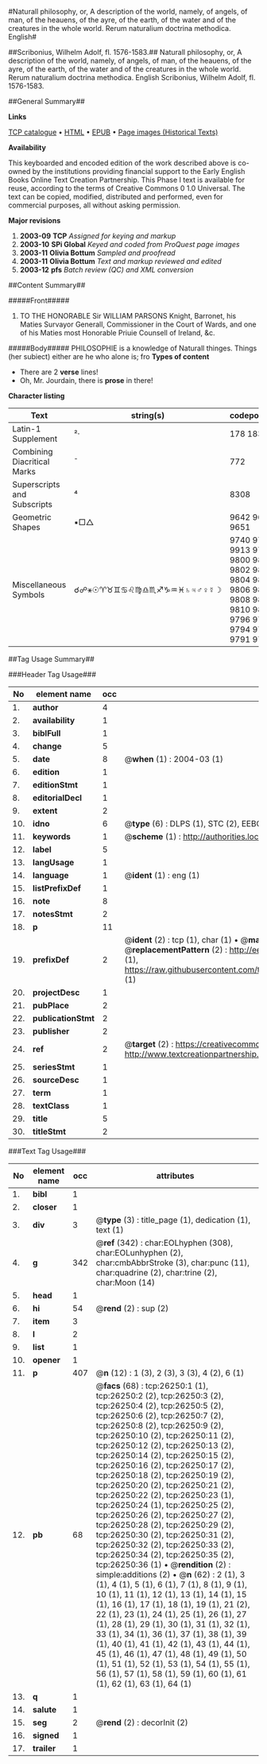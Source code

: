 #Naturall philosophy, or, A description of the world, namely, of angels, of man, of the heauens, of the ayre, of the earth, of the water and of the creatures in the whole world. Rerum naturalium doctrina methodica. English#

##Scribonius, Wilhelm Adolf, fl. 1576-1583.##
Naturall philosophy, or, A description of the world, namely, of angels, of man, of the heauens, of the ayre, of the earth, of the water and of the creatures in the whole world.
Rerum naturalium doctrina methodica. English
Scribonius, Wilhelm Adolf, fl. 1576-1583.

##General Summary##

**Links**

[TCP catalogue](http://www.ota.ox.ac.uk/tcp/)  • 
[HTML](http://tei.it.ox.ac.uk/tcp/Texts-HTML/free/A11/A11815.html)  • 
[EPUB](http://tei.it.ox.ac.uk/tcp/Texts-EPUB/free/A11/A11815.epub) • 
[Page images (Historical Texts)](https://data.historicaltexts.jisc.ac.uk/view?pubId=eebo-23108303e&pageId=eebo-23108303e-26250-1)

**Availability**

This keyboarded and encoded edition of the
	       work described above is co-owned by the institutions
	       providing financial support to the Early English Books
	       Online Text Creation Partnership. This Phase I text is
	       available for reuse, according to the terms of Creative
	       Commons 0 1.0 Universal. The text can be copied,
	       modified, distributed and performed, even for
	       commercial purposes, all without asking permission.

**Major revisions**

1. __2003-09__ __TCP__ *Assigned for keying and markup*
1. __2003-10__ __SPi Global__ *Keyed and coded from ProQuest page images*
1. __2003-11__ __Olivia Bottum__ *Sampled and proofread*
1. __2003-11__ __Olivia Bottum__ *Text and markup reviewed and edited*
1. __2003-12__ __pfs__ *Batch review (QC) and XML conversion*

##Content Summary##

#####Front#####

1. TO THE HONORABLE Sir WILLIAM PARSONS Knight, Barronet, his Maties Survayor Generall, Commissioner in the Court of Wards, and one of his Maties most Honorable Priuie Counsell of Ireland, &c.

#####Body#####
PHILOSOPHIE is a knowledge of Naturall thinges. Things (her subiect) either are he who alone is; fro
**Types of content**

  * There are 2 **verse** lines!
  * Oh, Mr. Jourdain, there is **prose** in there!

**Character listing**


|Text|string(s)|codepoint(s)|
|---|---|---|
|Latin-1 Supplement|²·|178 183|
|Combining             Diacritical Marks|̄|772|
|Superscripts             and Subscripts|⁴|8308|
|Geometric Shapes|▪□△|9642 9633 9651|
|Miscellaneous Symbols|☌☍⚹☉♈♉♊♋♌♍♎♏♐♑♒♓♄♃♂♀☿☽|9740 9741 9913 9737 9800 9801 9802 9803 9804 9805 9806 9807 9808 9809 9810 9811 9796 9795 9794 9792 9791 9789|

##Tag Usage Summary##

###Header Tag Usage###

|No|element name|occ|attributes|
|---|---|---|---|
|1.|__author__|4||
|2.|__availability__|1||
|3.|__biblFull__|1||
|4.|__change__|5||
|5.|__date__|8| @__when__ (1) : 2004-03 (1)|
|6.|__edition__|1||
|7.|__editionStmt__|1||
|8.|__editorialDecl__|1||
|9.|__extent__|2||
|10.|__idno__|6| @__type__ (6) : DLPS (1), STC (2), EEBO-CITATION (1), OCLC (1), VID (1)|
|11.|__keywords__|1| @__scheme__ (1) : http://authorities.loc.gov/ (1)|
|12.|__label__|5||
|13.|__langUsage__|1||
|14.|__language__|1| @__ident__ (1) : eng (1)|
|15.|__listPrefixDef__|1||
|16.|__note__|8||
|17.|__notesStmt__|2||
|18.|__p__|11||
|19.|__prefixDef__|2| @__ident__ (2) : tcp (1), char (1)  •  @__matchPattern__ (2) : ([0-9\-]+):([0-9IVX]+) (1), (.+) (1)  •  @__replacementPattern__ (2) : http://eebo.chadwyck.com/downloadtiff?vid=$1&page=$2 (1), https://raw.githubusercontent.com/textcreationpartnership/Texts/master/tcpchars.xml#$1 (1)|
|20.|__projectDesc__|1||
|21.|__pubPlace__|2||
|22.|__publicationStmt__|2||
|23.|__publisher__|2||
|24.|__ref__|2| @__target__ (2) : https://creativecommons.org/publicdomain/zero/1.0/ (1), http://www.textcreationpartnership.org/docs/. (1)|
|25.|__seriesStmt__|1||
|26.|__sourceDesc__|1||
|27.|__term__|1||
|28.|__textClass__|1||
|29.|__title__|5||
|30.|__titleStmt__|2||


###Text Tag Usage###

|No|element name|occ|attributes|
|---|---|---|---|
|1.|__bibl__|1||
|2.|__closer__|1||
|3.|__div__|3| @__type__ (3) : title_page (1), dedication (1), text (1)|
|4.|__g__|342| @__ref__ (342) : char:EOLhyphen (308), char:EOLunhyphen (2), char:cmbAbbrStroke (3), char:punc (11), char:quadrine (2), char:trine (2), char:Moon (14)|
|5.|__head__|1||
|6.|__hi__|54| @__rend__ (2) : sup (2)|
|7.|__item__|3||
|8.|__l__|2||
|9.|__list__|1||
|10.|__opener__|1||
|11.|__p__|407| @__n__ (12) : 1 (3), 2 (3), 3 (3), 4 (2), 6 (1)|
|12.|__pb__|68| @__facs__ (68) : tcp:26250:1 (1), tcp:26250:2 (2), tcp:26250:3 (2), tcp:26250:4 (2), tcp:26250:5 (2), tcp:26250:6 (2), tcp:26250:7 (2), tcp:26250:8 (2), tcp:26250:9 (2), tcp:26250:10 (2), tcp:26250:11 (2), tcp:26250:12 (2), tcp:26250:13 (2), tcp:26250:14 (2), tcp:26250:15 (2), tcp:26250:16 (2), tcp:26250:17 (2), tcp:26250:18 (2), tcp:26250:19 (2), tcp:26250:20 (2), tcp:26250:21 (2), tcp:26250:22 (2), tcp:26250:23 (1), tcp:26250:24 (1), tcp:26250:25 (2), tcp:26250:26 (2), tcp:26250:27 (2), tcp:26250:28 (2), tcp:26250:29 (2), tcp:26250:30 (2), tcp:26250:31 (2), tcp:26250:32 (2), tcp:26250:33 (2), tcp:26250:34 (2), tcp:26250:35 (2), tcp:26250:36 (1)  •  @__rendition__ (2) : simple:additions (2)  •  @__n__ (62) : 2 (1), 3 (1), 4 (1), 5 (1), 6 (1), 7 (1), 8 (1), 9 (1), 10 (1), 11 (1), 12 (1), 13 (1), 14 (1), 15 (1), 16 (1), 17 (1), 18 (1), 19 (1), 21 (2), 22 (1), 23 (1), 24 (1), 25 (1), 26 (1), 27 (1), 28 (1), 29 (1), 30 (1), 31 (1), 32 (1), 33 (1), 34 (1), 36 (1), 37 (1), 38 (1), 39 (1), 40 (1), 41 (1), 42 (1), 43 (1), 44 (1), 45 (1), 46 (1), 47 (1), 48 (1), 49 (1), 50 (1), 51 (1), 52 (1), 53 (1), 54 (1), 55 (1), 56 (1), 57 (1), 58 (1), 59 (1), 60 (1), 61 (1), 62 (1), 63 (1), 64 (1)|
|13.|__q__|1||
|14.|__salute__|1||
|15.|__seg__|2| @__rend__ (2) : decorInit (2)|
|16.|__signed__|1||
|17.|__trailer__|1||
